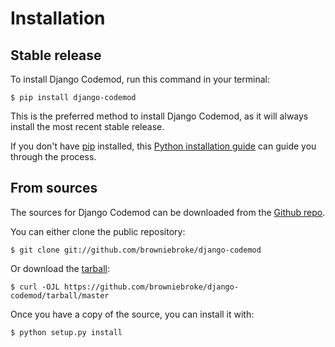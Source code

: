 # Installation

## Stable release

To install Django Codemod, run this command in your terminal:

```shell
$ pip install django-codemod
```

This is the preferred method to install Django Codemod, as it will
always install the most recent stable release.

If you don't have [pip](https://pip.pypa.io) installed, this [Python
installation
guide](http://docs.python-guide.org/en/latest/starting/installation/)
can guide you through the process.

## From sources

The sources for Django Codemod can be downloaded from the [Github
repo](https://github.com/browniebroke/django-codemod).

You can either clone the public repository:

```shell
$ git clone git://github.com/browniebroke/django-codemod
```

Or download the
[tarball](https://github.com/browniebroke/django-codemod/tarball/master):

```shell
$ curl -OJL https://github.com/browniebroke/django-codemod/tarball/master
```

Once you have a copy of the source, you can install it with:

```shell
$ python setup.py install
```
